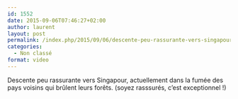 ```yaml
---
id: 1552
date: 2015-09-06T07:46:27+02:00
author: laurent
layout: post
permalink: /index.php/2015/09/06/descente-peu-rassurante-vers-singapour/
categories:
  - Non classé
format: video
---
```

Descente peu rassurante vers Singapour, actuellement dans la fumée des pays voisins qui brûlent leurs forêts. (soyez rasssurés, c&rsquo;est exceptionnel !)